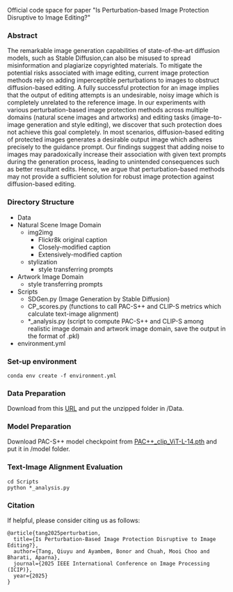 Official code space for paper "Is Perturbation-based Image Protection Disruptive to Image Editing?"

### Abstract
The remarkable image generation capabilities of state-of-the-art diffusion models, such as Stable Diffusion,can also be misused to spread misinformation and plagiarize copyrighted materials. To mitigate the potential risks associated with image editing, current image protection methods rely on adding imperceptible perturbations to images to obstruct diffusion-based editing. A fully successful protection for an image implies that the output of editing attempts is an undesirable, noisy image which is completely unrelated to the reference image. In our experiments with various perturbation-based image protection methods across multiple domains (natural scene images and artworks) and editing tasks (image-to-image generation and style editing), we discover that such protection does not achieve this goal completely. In most scenarios, diffusion-based editing of protected images generates a desirable output image which adheres precisely to the guidance prompt. Our findings suggest that adding noise to images may paradoxically increase their association with given text prompts during the generation process, leading to unintended consequences such as better resultant edits. Hence, we argue that perturbation-based methods may not provide a sufficient solution for robust image protection against diffusion-based editing. 

### Directory Structure

- Data
- Natural Scene Image Domain
    - img2img
        - Flickr8k original caption
        - Closely-modified caption
        - Extensively-modified caption
    - stylization
        - style transferring prompts
- Artwork Image Domain
    - style transferring prompts
- Scripts
    - SDGen.py (Image Generation by Stable Diffusion)
    - CP_scores.py (functions to call PAC-S++ and CLIP-S metrics which calculate text-image alignment)
    - *_analysis.py (script to compute PAC-S++ and CLIP-S among realistic image domain and artwork image domain, save the output in the format of .pkl)
- environment.yml

### Set-up environment
```
conda env create -f environment.yml
```
### Data Preparation 
Download from this [URL](https://drive.google.com/drive/folders/1fxh6ngdv4tYkTqPm2SnnZTabkuIucX8D?usp=drive_link) and put the unzipped folder in /Data.

### Model Preparation

Download PAC-S++ model checkpoint from [PAC++_clip_ViT-L-14.pth](https://ailb-web.ing.unimore.it/publicfiles/pac++/PAC++_clip_ViT-L-14.pth) and put it in /model folder.

### Text-Image Alignment Evaluation
```
cd Scripts
python *_analysis.py
```

### Citation
If helpful, please consider citing us as follows:
```
@article{tang2025perturbation,
  title={Is Perturbation-Based Image Protection Disruptive to Image Editing?},
  author={Tang, Qiuyu and Ayambem, Bonor and Chuah, Mooi Choo and Bharati, Aparna},
  journal={2025 IEEE International Conference on Image Processing (ICIP)},
  year={2025}
}
```